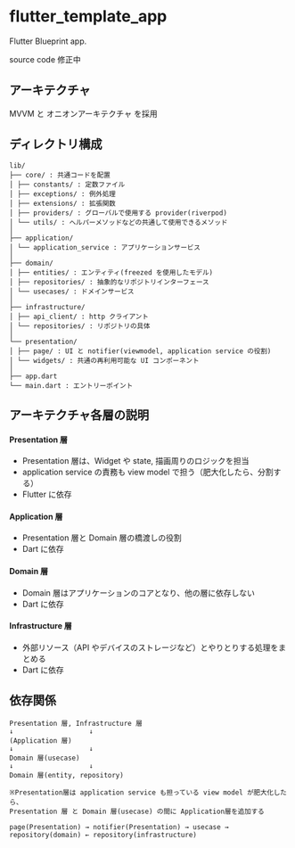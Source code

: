 # flutter_template_app

Flutter Blueprint app.

source code 修正中

## アーキテクチャ

MVVM と オニオンアーキテクチャ を採用

## ディレクトリ構成

```
lib/
├── core/ : 共通コードを配置
│ ├── constants/ : 定数ファイル
│ ├── exceptions/ : 例外処理
│ ├── extensions/ : 拡張関数
│ ├── providers/ : グローバルで使用する provider(riverpod)
│ └── utils/ : ヘルパーメソッドなどの共通して使用できるメソッド
│
├── application/
│ └── application_service : アプリケーションサービス
│
├── domain/
│ ├── entities/ : エンティティ(freezed を使用したモデル)
│ ├── repositories/ : 抽象的なリポジトリインターフェース
│ └── usecases/ : ドメインサービス
│
├── infrastructure/
│ ├── api_client/ : http クライアント
│ └── repositories/ : リポジトリの具体
│
└── presentation/
│ ├── page/ : UI と notifier(viewmodel, application service の役割)
│ └── widgets/ : 共通の再利用可能な UI コンポーネント
│
├── app.dart
└── main.dart : エントリーポイント

```

## アーキテクチャ各層の説明

#### Presentation 層

- Presentation 層は、Widget や state, 描画周りのロジックを担当
- application service の責務も view model で担う（肥大化したら、分割する）
- Flutter に依存

#### Application 層

- Presentation 層と Domain 層の橋渡しの役割
- Dart に依存

#### Domain 層

- Domain 層はアプリケーションのコアとなり、他の層に依存しない
- Dart に依存

#### Infrastructure 層

- 外部リソース（API やデバイスのストレージなど）とやりとりする処理をまとめる
- Dart に依存

## 依存関係

```
Presentation 層, Infrastructure 層
↓                   ↓
(Application 層)
↓                   ↓
Domain 層(usecase)
↓                   ↓
Domain 層(entity, repository)

※Presentation層は application service も担っている view model が肥大化したら、
Presentation 層 と Domain 層(usecase) の間に Application層を追加する
```

```
page(Presentation) → notifier(Presentation) → usecase → repository(domain) ← repository(infrastructure)
```
